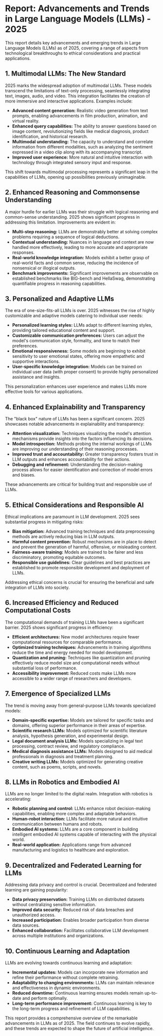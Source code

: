 # Report: Advancements and Trends in Large Language Models (LLMs) - 2025

This report details key advancements and emerging trends in Large Language Models (LLMs) as of 2025, covering a range of aspects from technological breakthroughs to ethical considerations and practical applications.

## 1. Multimodal LLMs: The New Standard

2025 marks the widespread adoption of multimodal LLMs.  These models transcend the limitations of text-only processing, seamlessly integrating text, images, audio, and video.  This integration facilitates the creation of more immersive and interactive applications.  Examples include:

* **Advanced content generation:**  Realistic video generation from text prompts, enabling advancements in film production, animation, and virtual reality.
* **Enhanced query capabilities:**  The ability to answer questions based on image content, revolutionizing fields like medical diagnosis, product identification, and historical research.
* **Multimodal understanding:** The capacity to understand and correlate information from different modalities, such as analyzing the sentiment expressed in a video clip along with its accompanying transcript.
* **Improved user experience:** More natural and intuitive interaction with technology through integrated sensory input and response.

This shift towards multimodal processing represents a significant leap in the capabilities of LLMs, opening up possibilities previously unimaginable.


## 2. Enhanced Reasoning and Commonsense Understanding

A major hurdle for earlier LLMs was their struggle with logical reasoning and common-sense understanding.  2025 shows significant progress in addressing this limitation.  Improvements are evident in:

* **Multi-step reasoning:** LLMs are demonstrably better at solving complex problems requiring a sequence of logical deductions.
* **Contextual understanding:**  Nuances in language and context are now handled more effectively, leading to more accurate and appropriate responses.
* **Real-world knowledge integration:** Models exhibit a better grasp of real-world facts and common sense, reducing the incidence of nonsensical or illogical outputs.
* **Benchmark improvements:**  Significant improvements are observable on established benchmarks like BIG-bench and HellaSwag, demonstrating quantifiable progress in reasoning capabilities.


## 3. Personalized and Adaptive LLMs

The era of one-size-fits-all LLMs is over.  2025 witnesses the rise of highly customizable and adaptive models catering to individual user needs:

* **Personalized learning styles:**  LLMs adapt to different learning styles, providing tailored educational content and support.
* **Customizable communication preferences:**  Users can adjust the model's communication style, formality, and tone to match their preferences.
* **Emotional responsiveness:** Some models are beginning to exhibit sensitivity to user emotional states, offering more empathetic and supportive interactions.
* **User-specific knowledge integration:** Models can be trained on individual user data (with proper consent) to provide highly personalized assistance and insights.

This personalization enhances user experience and makes LLMs more effective tools for various applications.


## 4. Enhanced Explainability and Transparency

The "black box" nature of LLMs has been a significant concern.  2025 showcases notable advancements in explainability and transparency:

* **Attention visualization:** Techniques visualizing the model's attention mechanisms provide insights into the factors influencing its decisions.
* **Model introspection:** Methods probing the internal workings of LLMs are improving our understanding of their reasoning processes.
* **Improved trust and accountability:** Greater transparency fosters trust in LLM outputs and enhances accountability for their actions.
* **Debugging and refinement:** Understanding the decision-making process allows for easier identification and correction of model errors and biases.

These advancements are critical for building trust and responsible use of LLMs.


## 5. Ethical Considerations and Responsible AI

Ethical implications are paramount in LLM development.  2025 sees substantial progress in mitigating risks:

* **Bias mitigation:**  Advanced training techniques and data preprocessing methods are actively reducing bias in LLM outputs.
* **Harmful content prevention:**  Robust mechanisms are in place to detect and prevent the generation of harmful, offensive, or misleading content.
* **Fairness-aware training:**  Models are trained to be fairer and less discriminatory, promoting equitable outcomes.
* **Responsible use guidelines:**  Clear guidelines and best practices are established to promote responsible development and deployment of LLMs.

Addressing ethical concerns is crucial for ensuring the beneficial and safe integration of LLMs into society.


## 6. Increased Efficiency and Reduced Computational Costs

The computational demands of training LLMs have been a significant barrier.  2025 shows significant progress in efficiency:

* **Efficient architectures:**  New model architectures require fewer computational resources for comparable performance.
* **Optimized training techniques:**  Advancements in training algorithms reduce the time and energy needed for model development.
* **Quantization and pruning:**  Techniques like quantization and pruning effectively reduce model size and computational needs without substantial loss of performance.
* **Accessibility improvement:**  Reduced costs make LLMs more accessible to a wider range of researchers and developers.


## 7. Emergence of Specialized LLMs

The trend is moving away from general-purpose LLMs towards specialized models:

* **Domain-specific expertise:** Models are tailored for specific tasks and domains, offering superior performance in their areas of expertise.
* **Scientific research LLMs:**  Models optimized for scientific literature analysis, hypothesis generation, and experimental design.
* **Legal document analysis LLMs:**  Models specializing in legal text processing, contract review, and regulatory compliance.
* **Medical diagnosis assistance LLMs:**  Models designed to aid medical professionals in diagnosis and treatment planning.
* **Creative writing LLMs:**  Models optimized for generating creative content, such as poems, scripts, and novels.


## 8. LLMs in Robotics and Embodied AI

LLMs are no longer limited to the digital realm.  Integration with robotics is accelerating:

* **Robotic planning and control:** LLMs enhance robot decision-making capabilities, enabling more complex and adaptable behaviors.
* **Human-robot interaction:**  LLMs facilitate more natural and intuitive communication between humans and robots.
* **Embodied AI systems:** LLMs are a core component in building intelligent embodied AI systems capable of interacting with the physical world.
* **Real-world application:** Applications range from advanced manufacturing and logistics to healthcare and exploration.


## 9. Decentralized and Federated Learning for LLMs

Addressing data privacy and control is crucial.  Decentralized and federated learning are gaining popularity:

* **Data privacy preservation:**  Training LLMs on distributed datasets without centralizing sensitive information.
* **Improved data security:**  Reduced risk of data breaches and unauthorized access.
* **Increased participation:**  Enables broader participation from diverse data sources.
* **Enhanced collaboration:**  Facilitates collaborative LLM development across multiple institutions and organizations.


## 10. Continuous Learning and Adaptation

LLMs are evolving towards continuous learning and adaptation:

* **Incremental updates:**  Models can incorporate new information and refine their performance without complete retraining.
* **Adaptability to changing environments:**  LLMs can maintain relevance and effectiveness in dynamic environments.
* **Reduced downtime:**  Continuous learning ensures models remain up-to-date and perform optimally.
* **Long-term performance improvement:**  Continuous learning is key to the long-term progress and refinement of LLM capabilities.


This report provides a comprehensive overview of the remarkable advancements in LLMs as of 2025.  The field continues to evolve rapidly, and these trends are expected to shape the future of artificial intelligence.